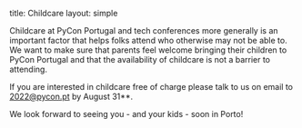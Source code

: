 title: Childcare
layout: simple

Childcare at PyCon Portugal and tech conferences more generally is an important factor that helps folks attend who otherwise may not be able to. We want to make sure that parents feel welcome bringing their children to PyCon Portugal and that the availability of childcare is not a barrier to attending.

If you are interested in childcare free of charge please talk to us on email to [2022@pycon.pt](mailto:2022@pycon.pt) <!-- **fill out [this form](https://forms.gle/reAJNRBguBTGw7wg8){:target="_blank"} --> by August 31**. 

We look forward to seeing you - and your kids - soon in Porto!
